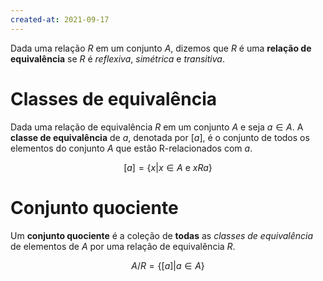 ```yaml
---
created-at: 2021-09-17
---
```

Dada uma relação $R$ em um conjunto $A$, dizemos que $R$ é uma **relação de equivalência** se $R$ é *reflexiva*, *simétrica* e *transitiva*.

# Classes de equivalência
Dada uma relação de equivalência $R$ em um conjunto $A$ e seja $a \in A$. A **classe de equivalência** de $a$, denotada por $[a]$, é o conjunto de todos os elementos do conjunto $A$ que estão R-relacionados com $a$.

$$
[a] = \{x | x \in A \text{ e } x R a\}
$$

# Conjunto quociente
Um **conjunto quociente** é a coleção de **todas** as *classes de equivalência* de elementos de $A$ por uma relação de equivalência $R$.

$$
A/R = \{[a] | a \in A\}
$$
